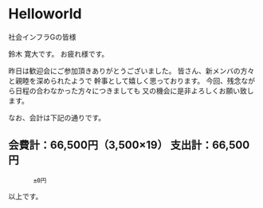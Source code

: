 # Helloworld

社会インフラGの皆様

鈴木 寛大です。
お疲れ様です。

昨日は歓迎会にご参加頂きありがとうございました。
皆さん、新メンバの方々と親睦を深められたようで
幹事として嬉しく思っております。
今回、残念ながら日程の合わなかった方々につきましても
又の機会に是非よろしくお願い致します。

なお、会計は下記の通りです。

会費計：66,500円（3,500×19）
支出計：66,500円
-----------------
           ±0円

以上です。

